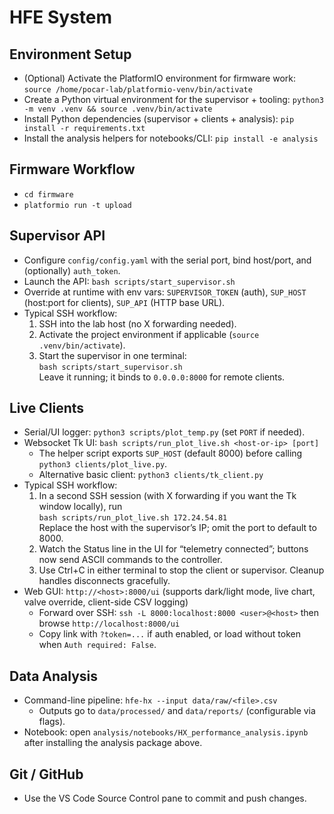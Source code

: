 # HFE System

## Environment Setup
- (Optional) Activate the PlatformIO environment for firmware work:
  `source /home/pocar-lab/platformio-venv/bin/activate`
- Create a Python virtual environment for the supervisor + tooling:
  `python3 -m venv .venv && source .venv/bin/activate`
- Install Python dependencies (supervisor + clients + analysis):
  `pip install -r requirements.txt`
- Install the analysis helpers for notebooks/CLI:
  `pip install -e analysis`

## Firmware Workflow
- `cd firmware`
- `platformio run -t upload`

## Supervisor API
- Configure `config/config.yaml` with the serial port, bind host/port, and (optionally) `auth_token`.
- Launch the API: `bash scripts/start_supervisor.sh`
- Override at runtime with env vars:
  `SUPERVISOR_TOKEN` (auth), `SUP_HOST` (host:port for clients), `SUP_API` (HTTP base URL).
- Typical SSH workflow:
  1. SSH into the lab host (no X forwarding needed).  
  2. Activate the project environment if applicable (`source .venv/bin/activate`).  
  3. Start the supervisor in one terminal:  
     `bash scripts/start_supervisor.sh`  
     Leave it running; it binds to `0.0.0.0:8000` for remote clients.

## Live Clients
- Serial/UI logger: `python3 scripts/plot_temp.py` (set `PORT` if needed).
- Websocket Tk UI: `bash scripts/run_plot_live.sh <host-or-ip> [port]`
  - The helper script exports `SUP_HOST` (default 8000) before calling `python3 clients/plot_live.py`.
  - Alternative basic client: `python3 clients/tk_client.py`
- Typical SSH workflow:
  1. In a second SSH session (with X forwarding if you want the Tk window locally), run  
     `bash scripts/run_plot_live.sh 172.24.54.81`  
     Replace the host with the supervisor’s IP; omit the port to default to 8000.  
  2. Watch the Status line in the UI for “telemetry connected”; buttons now send ASCII commands to the controller.  
  3. Use Ctrl+C in either terminal to stop the client or supervisor. Cleanup handles disconnects gracefully.
- Web GUI: `http://<host>:8000/ui` (supports dark/light mode, live chart, valve override, client-side CSV logging)
  - Forward over SSH: `ssh -L 8000:localhost:8000 <user>@<host>` then browse `http://localhost:8000/ui`
  - Copy link with `?token=...` if auth enabled, or load without token when `Auth required: False`.

## Data Analysis
- Command-line pipeline: `hfe-hx --input data/raw/<file>.csv`
  - Outputs go to `data/processed/` and `data/reports/` (configurable via flags).
- Notebook: open `analysis/notebooks/HX_performance_analysis.ipynb` after installing the analysis package above.

## Git / GitHub
- Use the VS Code Source Control pane to commit and push changes.
